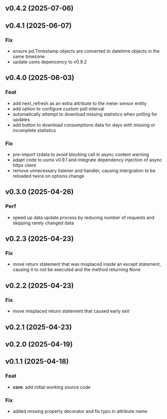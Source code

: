 ## v0.4.2 (2025-07-06)

## v0.4.1 (2025-06-07)

### Fix

- ensure pd.Timestamp objects are converted to datetime objects in the same timezone
- update usms depencency to v0.9.2

## v0.4.0 (2025-06-03)

### Feat

- add next_refresh as an extra attribute to the meter sensor entity
- add option to configure custom poll interval
- automatically attempt to download missing statistics when polling for updates
- add button to download consumptions data for days with missing or incomplete statistics

### Fix

- pre-import tzdata to avoid blocking call in async context warning
- adapt code to usms v0.9.1 and integrate dependency injection of async httpx client
- remove unnecessary listener and handler, causing intergration to be reloaded twice on options change

## v0.3.0 (2025-04-26)

### Perf

- speed up data update process by reducing number of requests and skipping rarely changed data

## v0.2.3 (2025-04-23)

### Fix

- move return statement that was misplaced inside an except statement, causing it to not be executed and the method returning None

## v0.2.2 (2025-04-23)

### Fix

- move misplaced return statement that caused early exit

## v0.2.1 (2025-04-23)

## v0.2.0 (2025-04-19)

## v0.1.1 (2025-04-18)

### Feat

- **core**: add initial working source code

### Fix

- added missing property decorator and fix typo in attribute name
